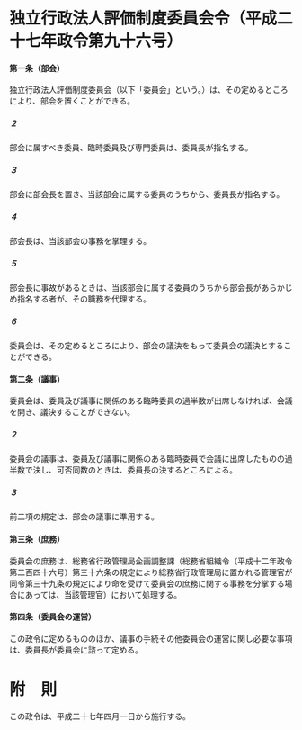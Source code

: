 # 独立行政法人評価制度委員会令（平成二十七年政令第九十六号）
#### 第一条（部会）
独立行政法人評価制度委員会（以下「委員会」という。）は、その定めるところにより、部会を置くことができる。
##### ２
部会に属すべき委員、臨時委員及び専門委員は、委員長が指名する。
##### ３
部会に部会長を置き、当該部会に属する委員のうちから、委員長が指名する。
##### ４
部会長は、当該部会の事務を掌理する。
##### ５
部会長に事故があるときは、当該部会に属する委員のうちから部会長があらかじめ指名する者が、その職務を代理する。
##### ６
委員会は、その定めるところにより、部会の議決をもって委員会の議決とすることができる。
#### 第二条（議事）
委員会は、委員及び議事に関係のある臨時委員の過半数が出席しなければ、会議を開き、議決することができない。
##### ２
委員会の議事は、委員及び議事に関係のある臨時委員で会議に出席したものの過半数で決し、可否同数のときは、委員長の決するところによる。
##### ３
前二項の規定は、部会の議事に準用する。
#### 第三条（庶務）
委員会の庶務は、総務省行政管理局企画調整課（総務省組織令（平成十二年政令第二百四十六号）第三十六条の規定により総務省行政管理局に置かれる管理官が同令第三十九条の規定により命を受けて委員会の庶務に関する事務を分掌する場合にあっては、当該管理官）において処理する。
#### 第四条（委員会の運営）
この政令に定めるもののほか、議事の手続その他委員会の運営に関し必要な事項は、委員長が委員会に諮って定める。
# 附　則
この政令は、平成二十七年四月一日から施行する。
